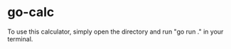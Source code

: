 # go-calc

<p>To use this calculator, simply open the directory and run "go run ." in your terminal.</p>
